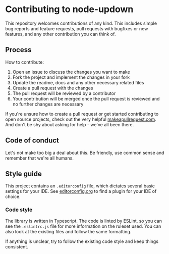 # Contributing to node-updown
This repository welcomes contributions of any kind. This includes simple bug reports and feature requests, pull requests with bugfixes or new features, and any other contribution you can think of.

## Process
How to contribute:

1. Open an issue to discuss the changes you want to make
2. Fork the project and implement the changes in your fork
3. Update the readme, docs and any other necessary related files
4. Create a pull request with the changes
5. The pull request will be reviewed by a contributor
6. Your contribution will be merged once the pull request is reviewed and no further changes are necessary

If you're unsure how to create a pull request or get started contributing to open source projects, check out the very helpful [makeapullrequest.com](http://makeapullrequest.com/). And don't be shy about asking for help - we've all been there.

## Code of conduct
Let's not make too big a deal about this. Be friendly, use common sense and remember that we're all humans.

## Style guide
This project contains an `.editorconfig` file, which dictates several basic settings for your IDE. See [editorconfig.org](https://editorconfig.org/#download) to find a plugin for your IDE of choice.

### Code style
The library is written in Typescript. The code is linted by ESLint, so you can see the `.eslintrc.js` file for more information on the ruleset used. You can also look at the existing files and follow the same formatting.

If anything is unclear, try to follow the existing code style and keep things consistent.
